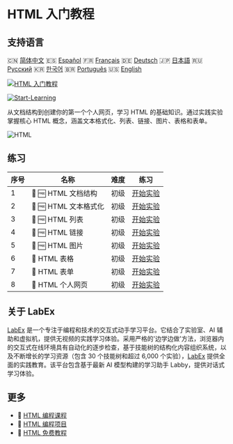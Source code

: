 # HTML 入门教程

## 支持语言

🇨🇳 [简体中文](README_zh.md) 🇪🇸 [Español](README_es.md) 🇫🇷 [Français](README_fr.md) 🇩🇪 [Deutsch](README_de.md) 🇯🇵 [日本語](README_ja.md) 🇷🇺 [Русский](README_ru.md) 🇰🇷 [한국어](README_ko.md) 🇧🇷 [Português](README_pt.md) 🇺🇸 [English](README.md) 

[![HTML 入门教程](https://cover-creator.labex.io/html-for-beginners.png?lang=zh)](https://labex.io/zh/courses/html-for-beginners)

[![Start-Learning](https://img.shields.io/badge/Start-Learning-whitesmoke?style=for-the-badge)](https://labex.io/zh/courses/html-for-beginners)

从文档结构到创建你的第一个个人网页，学习 HTML 的基础知识。通过实践实验掌握核心 HTML 概念，涵盖文本格式化、列表、链接、图片、表格和表单。

![HTML](https://img.shields.io/badge/HTML-whitesmoke?style=for-the-badge&logo=html)


## 练习

|   序号 | 名称                  | 难度   | 练习                                                                                                                          |
|--------|-----------------------|--------|-------------------------------------------------------------------------------------------------------------------------------|
|      1 | 🧩 🆓 HTML 文档结构   | 初级   | <a target='_blank' href='https://labex.io/zh/labs/html-html-document-structure-597898?course=html-for-beginners'>开始实验</a> |
|      2 | 🧩 🆓 HTML 文本格式化 | 初级   | <a target='_blank' href='https://labex.io/zh/labs/html-html-text-formatting-597904?course=html-for-beginners'>开始实验</a>    |
|      3 | 🧩 🆓 HTML 列表       | 初级   | <a target='_blank' href='https://labex.io/zh/labs/html-html-lists-597902?course=html-for-beginners'>开始实验</a>              |
|      4 | 🧩 🆓 HTML 链接       | 初级   | <a target='_blank' href='https://labex.io/zh/labs/html-html-links-597901?course=html-for-beginners'>开始实验</a>              |
|      5 | 🧩 🆓 HTML 图片       | 初级   | <a target='_blank' href='https://labex.io/zh/labs/html-html-images-597900?course=html-for-beginners'>开始实验</a>             |
|      6 | 🧩  HTML 表格         | 初级   | <a target='_blank' href='https://labex.io/zh/labs/html-html-tables-597903?course=html-for-beginners'>开始实验</a>             |
|      7 | 🧩  HTML 表单         | 初级   | <a target='_blank' href='https://labex.io/zh/labs/html-html-forms-597899?course=html-for-beginners'>开始实验</a>              |
|      8 | 🧩  HTML 个人网页     | 初级   | <a target='_blank' href='https://labex.io/zh/labs/html-html-personal-webpage-597905?course=html-for-beginners'>开始实验</a>   |

## 关于 LabEx

[LabEx](https://labex.io) 是一个专注于编程和技术的交互式动手学习平台。它结合了实验室、AI 辅助和虚拟机，提供无视频的实践学习体验。采用严格的'边学边做'方法，浏览器内的交互式在线环境具有自动化的逐步检查，基于技能树的结构化内容组织系统，以及不断增长的学习资源（包含 30 个技能树和超过 6,000 个实验），[LabEx](https://labex.io) 提供全面的实践教育。该平台包含基于最新 AI 模型构建的学习助手 Labby，提供对话式学习体验。

## 更多

- 🔗 [HTML 编程课程](https://github.com/labex-labs/awesome-programming-courses)
- 🔗 [HTML 编程项目](https://github.com/labex-labs/awesome-programming-projects)
- 🔗 [HTML 免费教程](https://github.com/labex-labs/html-free-tutorials)

